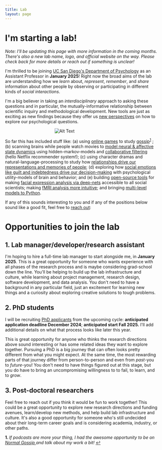 ```yaml
---
title: Lab
layout: page
---
```

<style>
  .image {
    max-width: 35%;
    margin: 0 auto;
  }
</style>

# I'm starting a lab!

*Note: I'll be updating this page with more information in the coming months. There's also a new lab name, logo, and official website on the way. Please check back for more details or reach out if something is unclear!*

I'm thrilled to be joining [UC San Diego's Department of Psychology](https://psychology.ucsd.edu/) as an Assistant Professor in **January 2025**! Right now the broad aims of the lab are understanding how we *learn* about, *represent*, *remember*, and *share* information about other people by observing or participating in different kinds of *social interactions*. 

I'm a big believer in taking an *interdisciplinary* approach to asking these questions and in particular, the mutually-informative relationship between scientific inquiry and methodological development. New tools are just as exciting as new findings because they offer us [new perspectives](https://onlinelibrary.wiley.com/doi/epdf/10.1111/tops.12404) on how to explore our psychological questions. 

<div class="image">
  <img src="{{site.url}}/assets/images/sketch.png" alt="Alt Text" >
</div>

So far this has included stuff like: (a) using [online games](https://www.interactingminds.com/research-projects/why-do-we-gossip) to study [gossip](https://www.sciencedirect.com/science/article/pii/S0960982221004632)<sup id="a1">[1](#f1)</sup> ; (b) scanning brains while people watch movies to [model neural & affective state dynamics](https://doi.org/10.1126/sciadv.abf7129) using hidden-markov-models and [collaborative filtering](https://link.springer.com/article/10.1007/s42761-022-00161-2) (hello Netflix recommender system!); (c) using character dramas and natural-language-processing to study how [relationships drive our representations and memories of people](https://psyarxiv.com/bw9r2); (d) exploring how [social emotions like guilt and indebtedness drive our decision-making](https://www.nature.com/articles/s41467-023-44286-9.epdf?sharing_token=NIf7F6ZBWfJIfbGC8ILBZdRgN0jAjWel9jnR3ZoTv0OnNr1VgUao8PGix03Ez_tPL329X4MVbjab8h0_bmcT6IcqcyihbqbYPkQGhGb8nzxaJBfs-C62qJB_ofzGcLQq2UJ8ibYvEAPQ5P2iKoh6bTqwsIP5OEmcEzy2Wyp96C4%3D) with psychological utility-models of brain and behavior; and (e) building [open-source tools](https://py-feat.org) for making [facial expression analysis via deep-nets](https://www.youtube.com/watch?v=BpZ3EqSxEXk) accessible to all social scientists; making [fMRI analysis more intuitive](https://nltools.org/); and bringing [multi-level models to Python](https://eshinjolly.com/pymer4).

If any of this sounds interesting to you and if any of the positions below sound like a good fit, feel free to [reach out](mailto:eshin.jolly@gmail.com):

<!-- 
- other UCSD links
- can always update page later
- link to innovators talk?
- scipy talk?
- recent papers and software?
- logo of scientific inquiry and methods loop?
-->
<!-- https://www.katenuss.com/lab/
These reviews (1, 2, 3) outline some of the ideas that I am excited about, but I also expect the lab’s research will move in new directions, many of which may be shaped by its future members … which could be you! (see below) -->

<!-- Too many people to thank link to longer blog post eventually here -->
<!-- Lab name, logo, and official website coming later this summer/fall -->

# Opportunities to join the lab

## 1. Lab manager/developer/research assistant
I'm hoping to hire a full-time lab manager to start alongside me, in **January 2025**. This is a great opportunity for someone who wants experience with all phases of the research process and is maybe considering grad-school down the line. You'll be helping to build up the lab infrastructure and culture, while learning about project management, research design, software development, and data analysis. You don't need to have a background in any particular field, just an excitement for learning new things and a curiosity about exploring creative solutions to tough problems.

## 2. PhD students
I will be recruiting [PhD applicants](https://psychology.ucsd.edu/graduate-program/prospective-students/index.html) from the upcoming cycle: **anticipated application deadline December 2024**; **anticipated start Fall 2025.** I'll add additional details on what that process looks like later this year.

This is great opportunity for anyone who thinks the research directions above sound interesting or has some related ideas they want to explore together. Pursuing a PhD is a big journey that can often looks pretty different from what you might expect. At the same time, the most rewarding parts of that journey differ from person-to-person and even from *past*-you to *future*-you! You don't need to have things figured out at this stage, but you do have to bring an uncompromising willingness to to fail, to learn, and to *grow*.

## 3. Post-doctoral researchers
Feel free to reach out if you think it would be fun to work together! This could be a great opportunity to explore new research directions and funding avenues, learn/develop new methods, and help build lab infrastructure and culture. It's also a good opportunity for someone who's still undecided about their long-term career goals and is considering academia, industry, or other paths.


<b id="f1">1. </b><em>If podcasts are more your thing, I had the awesome opportunity to be on <a href="https://open.spotify.com/episode/1qTwJx3tt6O4KlIZcxfEyo?si=30eeedd5271d47ad"> Normal Gossip </a> and talk about my work a bit! </em>[↩](#a1)